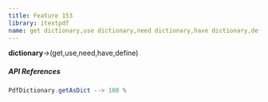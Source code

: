 ```yaml
---
title: Feature 153
library: itextpdf
name: get dictionary,use dictionary,need dictionary,have dictionary,define dictionary
---
```


**dictionary**->(get,use,need,have,define)

##### API References

```java
PdfDictionary.getAsDict --> 100 %
```
